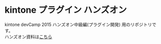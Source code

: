 kintone プラグイン ハンズオン
======================
kintone devCamp 2015 ハンズオン中級編(プラグイン開発) 用のリポジトリです。  
ハンズオン資料は[こちら](http://bit.ly/k-plugin)
